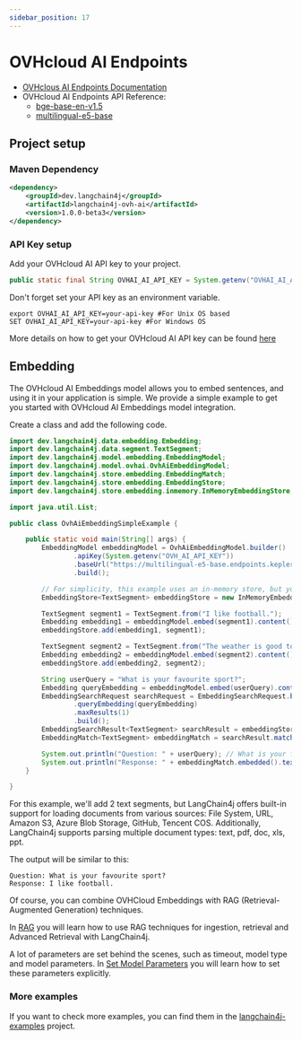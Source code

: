 ```yaml
---
sidebar_position: 17
---
```


# OVHcloud AI Endpoints

- [OVHclous AI Endpoints Documentation](https://labs.ovhcloud.com/en/ai-endpoints/)
- OVHcloud AI Endpoints API Reference:
  - [bge-base-en-v1.5](https://bge-base-en-v1-5.endpoints.kepler.ai.cloud.ovh.net/doc)
  - [multilingual-e5-base](https://multilingual-e5-base.endpoints.kepler.ai.cloud.ovh.net/doc)

## Project setup

### Maven Dependency

```xml
<dependency>
    <groupId>dev.langchain4j</groupId>
    <artifactId>langchain4j-ovh-ai</artifactId>
    <version>1.0.0-beta3</version>
</dependency>
```

### API Key setup
Add your OVHcloud AI API key to your project.

```java
public static final String OVHAI_AI_API_KEY = System.getenv("OVHAI_AI_API_KEY");
```
Don't forget set your API key as an environment variable.
```shell
export OVHAI_AI_API_KEY=your-api-key #For Unix OS based
SET OVHAI_AI_API_KEY=your-api-key #For Windows OS
```
More details on how to get your OVHcloud AI API key can be found [here](https://endpoints.ai.cloud.ovh.net/)

## Embedding
The OVHcloud AI Embeddings model allows you to embed sentences, and using it in your application is simple. We provide a simple example to get you started with OVHcloud AI Embeddings model integration.

Create a class and add the following code.

```java
import dev.langchain4j.data.embedding.Embedding;
import dev.langchain4j.data.segment.TextSegment;
import dev.langchain4j.model.embedding.EmbeddingModel;
import dev.langchain4j.model.ovhai.OvhAiEmbeddingModel;
import dev.langchain4j.store.embedding.EmbeddingMatch;
import dev.langchain4j.store.embedding.EmbeddingStore;
import dev.langchain4j.store.embedding.inmemory.InMemoryEmbeddingStore;

import java.util.List;

public class OvhAiEmbeddingSimpleExample {

    public static void main(String[] args) {
        EmbeddingModel embeddingModel = OvhAiEmbeddingModel.builder()
                .apiKey(System.getenv("OVH_AI_API_KEY"))
                .baseUrl("https://multilingual-e5-base.endpoints.kepler.ai.cloud.ovh.net")
                .build();

        // For simplicity, this example uses an in-memory store, but you can choose any external compatible store for production environments.
        EmbeddingStore<TextSegment> embeddingStore = new InMemoryEmbeddingStore<>();

        TextSegment segment1 = TextSegment.from("I like football.");
        Embedding embedding1 = embeddingModel.embed(segment1).content();
        embeddingStore.add(embedding1, segment1);

        TextSegment segment2 = TextSegment.from("The weather is good today.");
        Embedding embedding2 = embeddingModel.embed(segment2).content();
        embeddingStore.add(embedding2, segment2);

        String userQuery = "What is your favourite sport?";
        Embedding queryEmbedding = embeddingModel.embed(userQuery).content();
        EmbeddingSearchRequest searchRequest = EmbeddingSearchRequest.builder()
                .queryEmbedding(queryEmbedding)
                .maxResults(1)
                .build();
        EmbeddingSearchResult<TextSegment> searchResult = embeddingStore.search(searchRequest);
        EmbeddingMatch<TextSegment> embeddingMatch = searchResult.matches().get(0);

        System.out.println("Question: " + userQuery); // What is your favourite sport?
        System.out.println("Response: " + embeddingMatch.embedded().text()); // I like football.
    }

}
```

For this example, we'll add 2 text segments, but LangChain4j offers built-in support for loading documents from various sources:
File System, URL, Amazon S3, Azure Blob Storage, GitHub, Tencent COS.
Additionally, LangChain4j supports parsing multiple document types:
text, pdf, doc, xls, ppt.

The output will be similar to this:

```plaintext
Question: What is your favourite sport?
Response: I like football.
```

Of course, you can combine OVHCloud  Embeddings with RAG (Retrieval-Augmented Generation) techniques.

In [RAG](/tutorials/rag) you will learn how to use RAG techniques for ingestion, retrieval and Advanced Retrieval with LangChain4j.

A lot of parameters are set behind the scenes, such as timeout, model type and model parameters.
In [Set Model Parameters](/tutorials/model-parameters) you will learn how to set these parameters explicitly.

### More examples
If you want to check more examples, you can find them in the [langchain4j-examples](https://github.com/langchain4j/langchain4j-examples) project.
